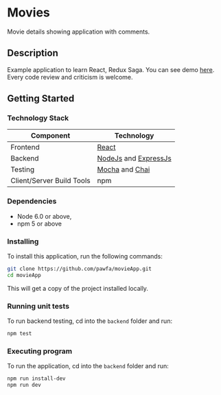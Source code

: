 # Movies 
Movie details showing application with comments.

## Description

Example application to learn React, Redux Saga. You can see demo [here](http://movies.pawfa.usermd.net/). Every code review and criticism is welcome.


## Getting Started

### Technology Stack
Component                   | Technology
---                         | ---
Frontend                    | [React](https://github.com/facebook/react/)
Backend                     | [NodeJs](https://nodejs.org/en/) and [ExpressJs](https://expressjs.com/)
Testing                     | [Mocha](https://mochajs.org/) and [Chai](http://www.chaijs.com/)
Client/Server Build Tools   | npm


### Dependencies

- Node 6.0 or above,
- npm 5 or above

### Installing

To install this application, run the following commands:
```bash
git clone https://github.com/pawfa/movieApp.git
cd movieApp
```
This will get a copy of the project installed locally.

### Running unit tests

To run backend testing, cd into the `backend` folder and run:
 
```bash
npm test
```

### Executing program

To run the application, cd into the `backend` folder and run:
 
```bash
npm run install-dev
npm run dev
```